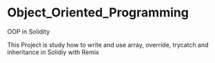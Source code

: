 # Object_Oriented_Programming
OOP in Solidity

This Project is study how to write and use array, override, trycatch and inheritance in Solidiy with Remix 
